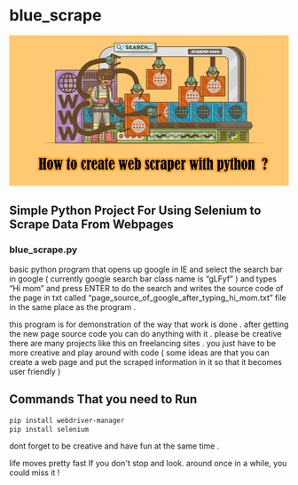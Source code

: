 # blue_scrape
![alt text](https://raw.githubusercontent.com/sinas12/blue_scrape/main/scraper.png)
## Simple Python Project For Using Selenium to Scrape Data From Webpages
### blue_scrape.py
basic python program that opens up google in IE and select the search bar in google ( currently google search bar class name is “gLFyf” ) and types “Hi mom” and press ENTER to do the search and writes the source code of the page  in txt called “page_source_of_google_after_typing_hi_mom.txt” file in the same place as the program . 

this program is for demonstration of the way that work is done . after getting the new page source code  you can do anything with it . please be creative there are many projects like this on freelancing sites . you just have to be more creative and play around with code ( some ideas are that you can create a web page and put the scraped information in it so that it becomes user friendly )

## Commands That you need to Run 
```
pip install webdriver-manager
pip install selenium
```
dont forget to be creative and have fun at the same time .

life moves pretty fast If you don't stop and look. around once in a while, you could miss it !


